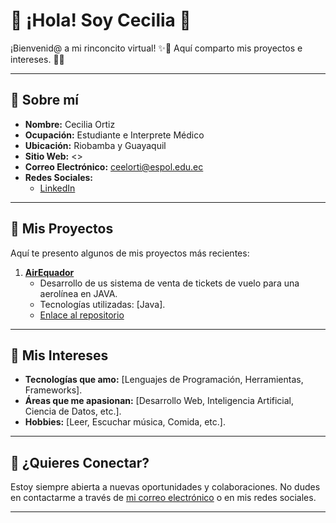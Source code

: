 # 🍓 ¡Hola! Soy Cecilia 🍓

¡Bienvenid@ a mi rinconcito virtual! ✨🌸 Aquí comparto mis proyectos e intereses. 🍓💕

---

## 🍓 Sobre mí

- **Nombre:** Cecilia Ortiz
- **Ocupación:** Estudiante e Interprete Médico
- **Ubicación:** Riobamba y Guayaquil
- **Sitio Web:** <>
- **Correo Electrónico:** ceelorti@espol.edu.ec
- **Redes Sociales:**
  - [LinkedIn](<>)

---

## 🍓 Mis Proyectos

Aquí te presento algunos de mis proyectos más recientes:

1. **[AirEquador](https://github.com/JortanRGarcia/Proyecto_1P_GarciaSantos_Ortiz_Lopez)**
   - Desarrollo de us sistema de venta de tickets de vuelo para una aerolínea en JAVA.
   - Tecnologías utilizadas: [Java].
   - [Enlace al repositorio](https://github.com/JortanRGarcia/Proyecto_1P_GarciaSantos_Ortiz_Lopez)

---

## 🍓 Mis Intereses

- **Tecnologías que amo:** [Lenguajes de Programación, Herramientas, Frameworks].
- **Áreas que me apasionan:** [Desarrollo Web, Inteligencia Artificial, Ciencia de Datos, etc.].
- **Hobbies:** [Leer, Escuchar música, Comida, etc.].

---

## 🍓 ¿Quieres Conectar?

Estoy siempre abierta a nuevas oportunidades y colaboraciones. No dudes en contactarme a través de [mi correo electrónico](mailto:tu_correo@ejemplo.com) o en mis redes sociales.

---


